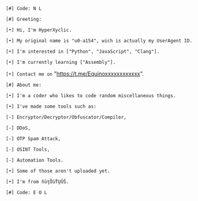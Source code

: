 ```                                                                    ```

``` [#] Code: N L ```

``` [#] Greeting: ```

``` [•] Hi, I'm HyperXyclic. ```

``` [•] My original name is "u0-a154", wich is actually my UserAgent ID. ```

``` [•] I'm interested in ["Python", "JavaScript", "Clang"]. ```

``` [•] I'm currently learning ["Assembly"]. ```

```[•] Contact me on``` "https://t.me/Equinoxxxxxxxxxxxx".

``` [#] About me: ```

``` [•] I'm a coder who likes to code random miscellaneous things. ```

``` [•] I've made some tools such as: ```

``` [-] Encryptor/Decryptor/Obfuscator/Compiler, ```

``` [-] DDoS, ```

``` [-] OTP Spam Attack, ```

``` [-] OSINT Tools, ```

``` [-] Automation Tools. ```

``` [•] Some of those aren't uploaded yet. ```

``` [•] I'm from ňŭţŮŭŤŲŨŠ. ```

``` [#] Code: E O L ```

```                                                                    ```

